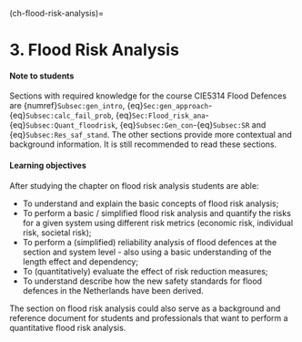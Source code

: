 (ch-flood-risk-analysis)=
# 3. Flood Risk Analysis

#### Note to students
Sections with required knowledge for the course CIE5314 Flood Defences are {numref}`Subsec:gen_intro`, {eq}`Sec:gen_approach`-{eq}`Subsec:calc_fail_prob`, {eq}`Sec:Flood_risk_ana`-{eq}`Subsec:Quant_floodrisk`, {eq}`Subsec:Gen_con`-{eq}`Subsec:SR` and {eq}`Subsec:Res_saf_stand`. The other sections provide more contextual and background information. It is still recommended to read these sections.

#### Learning objectives
After studying the chapter on flood risk analysis students are able:
- To understand and explain the basic concepts of flood risk analysis;
- To perform a basic / simplified flood risk analysis and quantify the risks for a given system using different risk metrics (economic risk, individual risk, societal risk);
- To perform a (simplified) reliability analysis of flood defences at the section and system level - also using a basic understanding of the length effect and dependency;
- To (quantitatively) evaluate the effect of risk reduction measures;
- To understand describe how the new safety standards for flood defences in the Netherlands have been derived.

The section on flood risk analysis could also serve as a background and reference document for students and professionals that want to perform a quantitative flood risk analysis.
